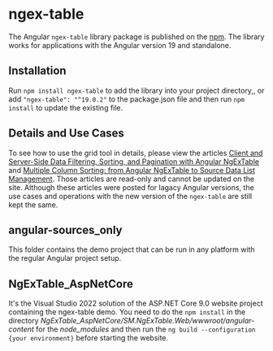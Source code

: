 # ngex-table

The Angular `ngex-table` library package is published on the [npm](https://www.npmjs.com/package/ngex-table). The library works for applications with the Angular version 19 and standalone.


## Installation

Run `npm install ngex-table` to add the library into your project directory,, or add `"ngex-table": "^19.0.2"` to the package.json file and then run `npm install` to update the existing file.

## Details and Use Cases

To see how to use the grid tool in details, please view the articles [Client and Server-Side Data Filtering, Sorting, and Pagination with Angular NgExTable](https://www.codeproject.com/Articles/1228928/Client-and-Server-Side-Data-Filtering-Sorting-and) and [Multiple Column Sorting: from Angular NgExTable to Source Data List Management](https://www.codeproject.com/Articles/5166021/Multiple-Column-Sorting-from-Angular-NgExTable-to). Those articles are read-only and cannot be updated on the site. Although these articles were posted for lagacy Angular versions, the use cases and operations with the new version of the `ngex-table` are still kept the same.

## angular-sources_only

This folder contains the demo project that can be run in any platform with the regular Angular project setup.

## NgExTable_AspNetCore

It's the Visual Studio 2022 solution of the ASP.NET Core 9.0 website project containing the ngex-table demo. You need to do the `npm install` in the directory *NgExTable_AspNetCore/SM.NgExTable.Web/wwwroot/angular-content* for the *node_modules* and then run the `ng build --configuration {your environment}` before starting the website.
